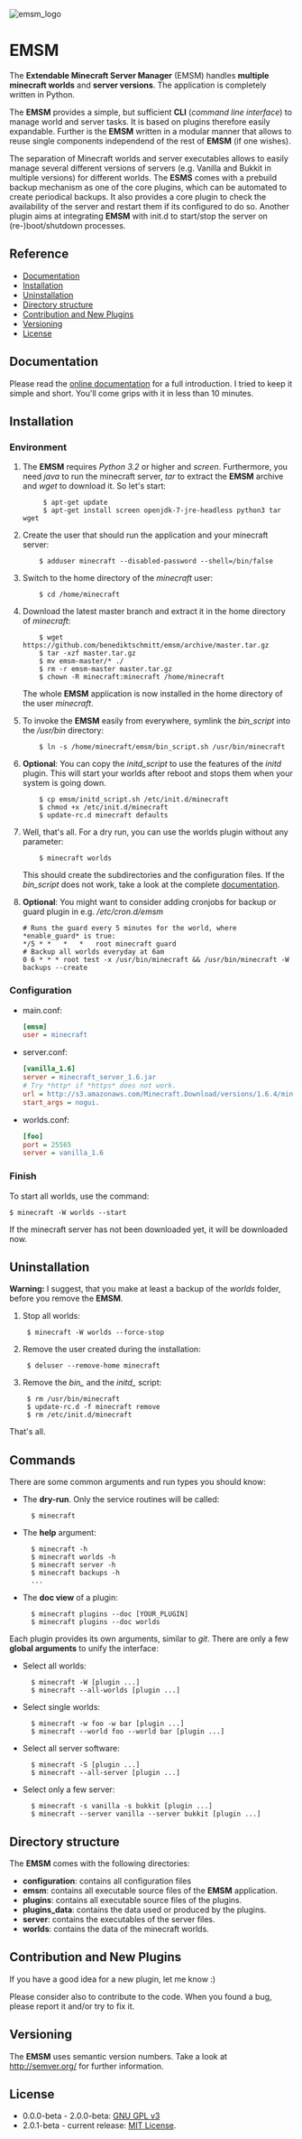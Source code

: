 ![emsm_logo](http://benediktschmitt.de/docs/emsm/_static/logo/emsm_48x48.png)

# EMSM
The **Extendable Minecraft Server Manager** (EMSM) handles
**multiple minecraft worlds** and **server versions**. The application is 
completely written in Python.

The **EMSM** provides a simple, but sufficient **CLI** (*command line interface*) to manage world and server tasks.
It is based on plugins therefore easily expandable. Further is the **EMSM** written in a modular manner that allows to reuse single components independend 
of the rest of **EMSM** (if one wishes).

The separation of Minecraft worlds and server executables allows to easily manage several different versions of servers (e.g. Vanilla and Bukkit in multiple versions) for different worlds. The **ESMS** comes with a prebuild backup mechanism as one of the core plugins, which can be automated to create periodical backups. It also provides a core plugin to check the availability of the server and restart them if its configured to do so. Another plugin aims at integrating **EMSM** with init.d to start/stop the server on (re-)boot/shutdown processes.


## Reference

* [Documentation](#documentation)
* [Installation](#installation)
* [Uninstallation](#uninstallation)
* [Directory structure](#directory-structure)
* [Contribution and New Plugins](#contribution-and-new-plugins)
* [Versioning](#versioning)
* [License](#license)


## Documentation
Please read the [online documentation](http://benediktschmitt.de/docs/emsm) for 
a full introduction. I tried to keep it simple and short. You'll come grips with
it in less than 10 minutes.


## Installation


### Environment
1. The **EMSM** requires *Python 3.2* or higher and *screen*. Furthermore, you
	need *java* to run the minecraft server, *tar* to extract the **EMSM** 
	archive and *wget* to download it. So let's start:

			$ apt-get update
			$ apt-get install screen openjdk-7-jre-headless python3 tar wget

2.	Create the user that should run the application and your minecraft server:

			$ adduser minecraft --disabled-password --shell=/bin/false

3.	Switch to the home directory of the *minecraft* user:

			$ cd /home/minecraft

4.	Download the latest master branch and extract it in the home directory
	of *minecraft*:

			$ wget https://github.com/benediktschmitt/emsm/archive/master.tar.gz
			$ tar -xzf master.tar.gz
			$ mv emsm-master/* ./
			$ rm -r emsm-master master.tar.gz
			$ chown -R minecraft:minecraft /home/minecraft

	The whole **EMSM** application is now installed in the home directory of the
	user *minecraft*.

5.	To invoke the **EMSM** easily from everywhere, symlink the *bin_script* into
	the */usr/bin* directory:

			$ ln -s /home/minecraft/emsm/bin_script.sh /usr/bin/minecraft

6.	**Optional**: You can copy the *initd_script* to use the features 
	of the *initd* plugin. This will start your worlds after reboot and stops
	them when your system is going down.

			$ cp emsm/initd_script.sh /etc/init.d/minecraft
			$ chmod +x /etc/init.d/minecraft
			$ update-rc.d minecraft defaults

7.	Well, that's all. For a dry run, you can use the worlds plugin without any
	parameter:

			$ minecraft worlds

	This should create the subdirectories and the configuration files. If the
	*bin_script* does not work, take a look at the complete
	[documentation](http://benediktschmitt.de/docs/emsm).

8.	**Optional**: You might want to consider adding cronjobs for backup or guard plugin in e.g. */etc/cron.d/emsm*
	```Shell
	# Runs the guard every 5 minutes for the world, where *enable_guard* is true:
	*/5 * *   *   *   root minecraft guard
	# Backup all worlds everyday at 6am
	0 6 * * * root test -x /usr/bin/minecraft && /usr/bin/minecraft -W backups --create
	```

	
### Configuration
* main.conf:

	```ini
	[emsm]
	user = minecraft
	```

* server.conf:

	```ini
	[vanilla_1.6]
	server = minecraft_server_1.6.jar
	# Try *http* if *https* does not work.
	url = http://s3.amazonaws.com/Minecraft.Download/versions/1.6.4/minecraft_server.1.6.4.jar
	start_args = nogui.
	```

* worlds.conf:

	```ini
	[foo]
	port = 25565
	server = vanilla_1.6
	```

	
### Finish
To start all worlds, use the command:

	$ minecraft -W worlds --start

If the minecraft server has not been downloaded yet, it will be downloaded now.


## Uninstallation

**Warning:** I suggest, that you make at least a backup of the *worlds* 
folder, before you remove the **EMSM**.

1. Stop all worlds:
	
		$ minecraft -W worlds --force-stop
		
2. Remove the user created during the installation:

		$ deluser --remove-home minecraft
	
3. Remove the *bin_* and the *initd_* script:

		$ rm /usr/bin/minecraft
		$ update-rc.d -f minecraft remove
		$ rm /etc/init.d/minecraft
	
That's all.


## Commands
There are some common arguments and run types you should know:

* The **dry-run**. Only the service routines will be called:

		$ minecraft

* The **help** argument:

		$ minecraft -h
		$ minecraft worlds -h
		$ minecraft server -h
		$ minecraft backups -h
		...
		
* The **doc view** of a plugin:

		$ minecraft plugins --doc [YOUR_PLUGIN]
		$ minecraft plugins --doc worlds
		

Each plugin provides its own arguments, similar to *git*. There are only a few
**global arguments** to unify the interface:

* Select all worlds:

		$ minecraft -W [plugin ...]
		$ minecraft --all-worlds [plugin ...]

* Select single worlds:

		$ minecraft -w foo -w bar [plugin ...]
		$ minecraft --world foo --world bar [plugin ...]

* Select all server software:

		$ minecraft -S [plugin ...]
		$ minecraft --all-server [plugin ...]

* Select only a few server:

		$ minecraft -s vanilla -s bukkit [plugin ...]
		$ minecraft --server vanilla --server bukkit [plugin ...]


## Directory structure
The **EMSM** comes with the following directories:

* **configuration**:
	contains all configuration files
* **emsm**:
	contains all executable source files of the **EMSM** application.
* **plugins**:
	contains all executable source files of the plugins.
* **plugins_data**:
	contains the data used or produced by the plugins.
* **server**:
	contains the executables of the server files.
* **worlds**:
	contains the data of the minecraft worlds.


## Contribution and New Plugins
If you have a good idea for a new plugin, let me know :)

Please consider also to contribute to the code. When you found a bug, please
report it and/or try to fix it.


## Versioning
The **EMSM** uses semantic version numbers. Take a look at http://semver.org/
for further information.


## License
* 0.0.0-beta - 2.0.0-beta: [GNU GPL v3](https://www.gnu.org/copyleft/gpl.html)
* 2.0.1-beta - current release: [MIT License](LICENSE).

